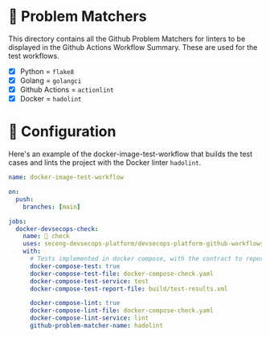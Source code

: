 # 🔦 Problem Matchers

This directory contains all the Github Problem Matchers for linters to be displayed in the Github Actions Workflow Summary. These are used for the test workflows.

* [x] Python = `flake8`
* [x] Golang = `golangci`
* [x] Github Actions = `actionlint`
* [x] Docker = `hadolint`

# 🔧 Configuration

Here's an example of the docker-image-test-workflow that builds the test cases and lints the project with the Docker linter `hadolint`.

```yaml
name: docker-image-test-workflow

on:
  push:
    branches: [main]

jobs:
  docker-devsecops-check:
    name: 🚦 check
    uses: seceng-devsecops-platform/devsecops-platform-github-workflows/.github/workflows/docker-compose-devsecops-test-workflow.yaml@main
    with:
      # Tests implemented in docker compose, with the contract to report using JUNIT report format
      docker-compose-test: true
      docker-compose-test-file: docker-compose-check.yaml
      docker-compose-test-service: test
      docker-compose-test-report-file: build/test-results.xml

      docker-compose-lint: true
      docker-compose-lint-file: docker-compose-check.yaml
      docker-compose-lint-service: lint
      github-problem-matcher-name: hadolint
```
